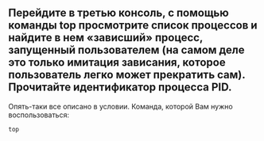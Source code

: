 ## Перейдите в третью консоль, с помощью команды top просмотрите список процессов и найдите в нем «зависший» процесс, запущенный пользователем (на самом деле это только имитация зависания, которое пользователь легко может прекратить сам). Прочитайте идентификатор процесса PID.

Опять-таки все описано в условии. Команда, которой Вам нужно воспользоваться: 

```bash
top
```